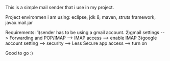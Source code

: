 This is a simple mail sender that i use in my project.

Project environmen i am using: eclipse, jdk 8, maven, struts framework, javax.mail.jar

Requirements: 1)sender has to be using a gmail account.
              2)gmail settings --> Forwarding and POP/IMAP --> IMAP access --> enable IMAP
              3)google account setting --> security --> Less Secure app access --> turn on
              
Good to go :)
